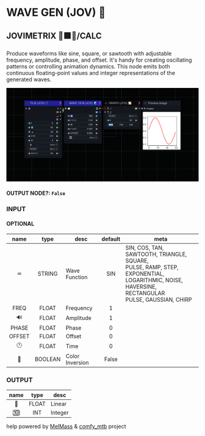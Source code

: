 # WAVE GEN (JOV) 🌊

## JOVIMETRIX 🔺🟩🔵/CALC

Produce waveforms like sine, square, or sawtooth with adjustable frequency, amplitude, phase, and offset. It's handy for creating oscillating patterns or controlling animation dynamics. This node emits both continuous floating-point values and integer representations of the generated waves.

![WAVE GEN](https://raw.githubusercontent.com/Amorano/Jovimetrix-examples/master/node/WAVE%20GEN/WAVE%20GEN.png)

#### OUTPUT NODE?: `False`

### INPUT

#### OPTIONAL

name | type | desc | default | meta
:---:|:---:|---|:---:|---
♒  |  STRING  | Wave Function | SIN | SIN, COS, TAN, SAWTOOTH, TRIANGLE, SQUARE,<br>PULSE, RAMP, STEP, EXPONENTIAL,<br>LOGARITHMIC, NOISE, HAVERSINE, RECTANGULAR<br>PULSE, GAUSSIAN, CHIRP
FREQ  |  FLOAT  | Frequency | 1 | 
🔊  |  FLOAT  | Amplitude | 1 | 
PHASE  |  FLOAT  | Phase | 0 | 
OFFSET  |  FLOAT  | Offset | 0 | 
🕛  |  FLOAT  | Time | 0 | 
🔳  |  BOOLEAN  | Color Inversion | False | 

### OUTPUT

name | type | desc
:---:|:---:|---
🛟  |  FLOAT  | Linear 
🔟  |  INT  | Integer 

help powered by [MelMass](https://github.com/melMass) & [comfy_mtb](https://github.com/melMass/comfy_mtb) project